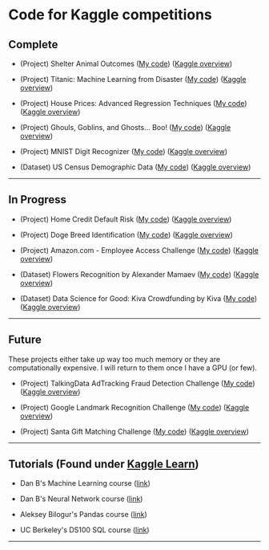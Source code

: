 # Code for Kaggle competitions

## Complete

- (Project) Shelter Animal Outcomes ([My code](https://github.com/pstetz/Kaggle/tree/master/complete/shelter)) ([Kaggle overview](https://www.kaggle.com/c/shelter-animal-outcomes))

- (Project) Titanic: Machine Learning from Disaster ([My code](https://github.com/pstetz/Kaggle/tree/master/complete/titanic)) ([Kaggle overview](https://www.kaggle.com/c/titanic))

- (Project) House Prices: Advanced Regression Techniques ([My code](https://github.com/pstetz/Kaggle/tree/master/complete/house_prices)) ([Kaggle overview](https://www.kaggle.com/c/house-prices-advanced-regression-techniques))

- (Project) Ghouls, Goblins, and Ghosts... Boo! ([My code](https://github.com/pstetz/Kaggle/tree/master/complete/ghouls)) ([Kaggle overview](https://www.kaggle.com/c/ghouls-goblins-and-ghosts-boo))

- (Project) MNIST Digit Recognizer ([My code](https://github.com/pstetz/Kaggle/tree/master/complete/mnist)) ([Kaggle overview](https://www.kaggle.com/c/digit-recognizer))

- (Dataset) US Census Demographic Data ([My code](https://github.com/pstetz/Kaggle/tree/master/complete/census)) ([Kaggle overview](https://www.kaggle.com/muonneutrino/us-census-demographic-data))

----

## In Progress

- (Project) Home Credit Default Risk ([My code](https://github.com/pstetz/Kaggle/tree/master/in_progress/home_default)) ([Kaggle overview](https://www.kaggle.com/c/home-credit-default-risk))

- (Project) Doge Breed Identification ([My code](https://github.com/pstetz/Kaggle/tree/master/in_progress/doge)) ([Kaggle overview](https://www.kaggle.com/c/dog-breed-identification))

- (Project) Amazon.com - Employee Access Challenge ([My code](https://github.com/pstetz/Kaggle/tree/master/in_progress/amazon_employee)) ([Kaggle overview](https://www.kaggle.com/c/amazon-employee-access-challenge))

- (Dataset) Flowers Recognition by Alexander Mamaev ([My code](https://github.com/pstetz/Kaggle/tree/master/in_progress/flowers)) ([Kaggle overview](https://www.kaggle.com/alxmamaev/flowers-recognition))

- (Dataset) Data Science for Good: Kiva Crowdfunding by Kiva ([My code](https://github.com/pstetz/Kaggle/tree/master/in_progress/kiva)) ([Kaggle overview](https://www.kaggle.com/kiva/data-science-for-good-kiva-crowdfunding))


----

## Future

These projects either take up way too much memory or they are computationally expensive.  I will return to them once I have a GPU (or few).

- (Project) TalkingData AdTracking Fraud Detection Challenge ([My code](https://github.com/pstetz/Kaggle/tree/master/future/talking_data)) ([Kaggle overview](https://www.kaggle.com/c/talkingdata-adtracking-fraud-detection))

- (Project) Google Landmark Recognition Challenge ([My code](https://github.com/pstetz/Kaggle/tree/master/future/google_landmark)) ([Kaggle overview](https://www.kaggle.com/c/landmark-recognition-challenge))

- (Project) Santa Gift Matching Challenge ([My code](https://github.com/pstetz/Kaggle/tree/master/future/santa)) ([Kaggle overview](https://www.kaggle.com/c/santa-gift-matching))

----

## Tutorials (Found under [Kaggle Learn](https://www.kaggle.com/learn/overview))

- Dan B's Machine Learning course ([link](https://www.kaggle.com/learn/machine-learning))

- Dan B's Neural Network course ([link](https://www.kaggle.com/learn/deep-learning))

- Aleksey Bilogur's Pandas course ([link](https://www.kaggle.com/learn/pandas))

- UC Berkeley's DS100 SQL course ([link](https://github.com/DS-100/sp18/blob/master/hw/hw4/hw4.ipynb))

----
